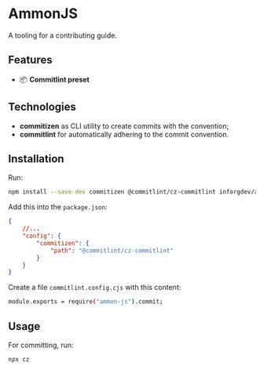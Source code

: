 # AmmonJS

A tooling for a contributing guide.

## Features

* 📦 **Commitlint preset**

## Technologies

* **commitizen** as CLI utility to create commits with the convention;
* **commitlint** for automatically adhering to the commit convention.

## Installation

Run:

```bash
npm install --save-dev commitizen @commitlint/cz-commitlint inforgdev/ammon-js
```

Add this into the `package.json`:

```json
{
    //...
    "config": {
        "commitizen": {
            "path": "@commitlint/cz-commitlint"
        }
    }
}
```

Create a file `commitlint.config.cjs` with this content:

```bash
module.exports = require("ammon-js").commit;
```

## Usage

For committing, run:

```bash
npx cz
```